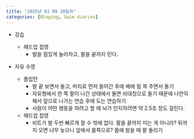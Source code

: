 ```yaml
---
title: "2025년 01 09 20일차"
categories: [Bloging, Swim diaries]
---
```


- 강습
  - 헤드업 접영
    - 발을 힘있게 눌러차고, 팔을 끝까지 민다.

- 자유 수영
  - 플립턴
    - 발 끝 보면서 돌고, 머리로 먼저 들어간 후에 배에 힘 꽉 주면서 돌기
    - 자유형에서 한 쪽 팔이 나간 상태에서 돌면 비대칭으로 돌기 때문에 나란히 해서 앞으로 나가는 연습 후에 도는 연습하기
    - 사람이 어떤 행동을 하려고 할 때 뇌가 인지하려면 약 2.5초 정도 걸린다.
  - 헤드업 접영
    - 비트가 발 두번 빠르게 찰 수 밖에 없다. 팔을 끝까지 미는 게 아니라? 뒤까지 오면 너무 늦으니 앞에서 몸쪽으로? 몸에 왔을 때 팔 돌리기

